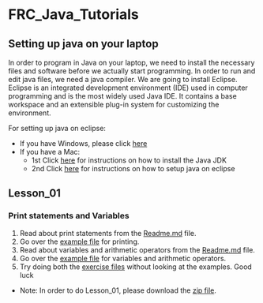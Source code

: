 # FRC_Java_Tutorials
## Setting up java on your laptop ##
In order to program in Java on your laptop, we need to install the necessary files and software before we actually start programming. In order to run and edit java files, we need a java compiler. We are going to install Eclipse. Eclipse is an integrated development environment (IDE) used in computer programming and is the most widely used Java IDE. It contains a base workspace and an extensible plug-in system for customizing the environment.

For setting up java on eclipse:
* If you have Windows, please click [here](https://youtu.be/wf6Qp-ecsog)
* If you have a Mac:
  * 1st Click [here](https://youtu.be/y6szNJ4rMZ0) for instructions on how to install the Java JDK
  * 2nd Click [here](https://youtu.be/gufMbpxzfWw) for instructions on how to setup java on eclipse


## Lesson_01 ##
### Print statements and Variables ###
1. Read about print statements from the [Readme.md](https://github.com/Suryamadhan/FRC_Java_Tutorials/blob/master/Lesson_01/Readme.md) file.
2. Go over the [example file](https://github.com/Suryamadhan/FRC_Java_Tutorials/blob/master/Lesson_01/Lessons/Printing.java) for printing.
3. Read about variables and arithmetic operators from the [Readme.md](https://github.com/Suryamadhan/FRC_Java_Tutorials/blob/master/Lesson_01/Readme.md) file.
4. Go over the [example file](https://github.com/Suryamadhan/FRC_Java_Tutorials/blob/master/Lesson_01/Lessons/Variables.java) for variables and arithmetic operators.
5. Try doing both the [exercise files](https://github.com/Suryamadhan/FRC_Java_Tutorials/tree/master/Lesson_01/Exercises) without looking at the examples.
Good luck
* Note: In order to do Lesson_01, please download the [zip file](https://github.com/MillenniumFalcons/FRC_Java_Tutorials/blob/master/Lesson_01/Lesson_01.zip).
